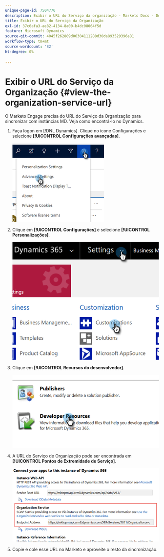 ```yaml
---
unique-page-id: 7504770
description: Exibir o URL do Serviço da organização - Marketo Docs - Documentação do produto
title: Exibir o URL do Serviço da Organização
exl-id: 37c6afa3-ae82-4134-8a00-b4dc08064f5d
feature: Microsoft Dynamics
source-git-commit: 4045f262889d06304111288d30da893529396e81
workflow-type: tm+mt
source-wordcount: '82'
ht-degree: 0%

---
```


# Exibir o URL do Serviço da Organização {#view-the-organization-service-url}

O Marketo Engage precisa do URL do Serviço da Organização para sincronizar com instâncias MD. Veja como encontrá-lo no Dynamics.

1. Faça logon em [!DNL Dynamics]. Clique no ícone Configurações e selecione **[!UICONTROL Configurações avançadas]**.

   ![](assets/one.png)

1. Clique em **[!UICONTROL Configurações]** e selecione **[!UICONTROL Personalizações]**.

   ![](assets/two.png)

1. Clique em **[!UICONTROL Recursos do desenvolvedor]**.

   ![](assets/three.png)

1. A URL do Serviço de Organização pode ser encontrada em **[!UICONTROL Pontos de Extremidade de Serviço]**.

   ![](assets/four.png)

1. Copie e cole esse URL no Marketo e aproveite o resto da sincronização.
